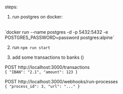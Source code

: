 


steps:

1. run postgres on docker:
<br/>
`docker run --name postgres -d -p 5432:5432 -e POSTGRES_PASSWORD=password postgres:alpine`

2. run `npm run start`

3. add some transactions to banks ()

POST http://localhost:3000/transactions
<br/>
`{
  "IBAN": "2.1",
  "amount": 123
}`


POST http://localhost:3000/webhooks/run-processes
<br/>
`{
  "process_id": 3,
  "url": "..."
}`